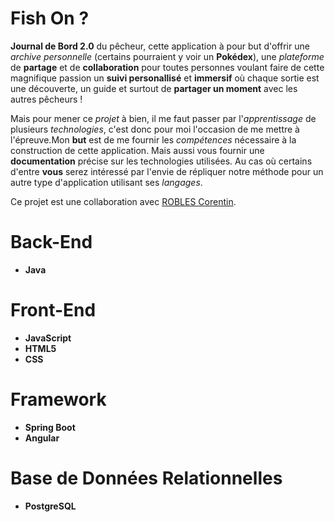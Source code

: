 # Fish On ?

__Journal de Bord 2.0__ du pêcheur, cette application à pour but d'offrir une _archive personnelle_ (certains pourraient y voir un __Pokédex__), une _plateforme_ de __partage__ et de __collaboration__ pour toutes personnes voulant faire de cette magnifique passion un __suivi personallisé__ et __immersif__ où chaque sortie est une découverte, un guide et surtout de __partager un moment__ avec les autres pêcheurs !

Mais pour mener ce _projet_ à bien, il me faut passer par l'_apprentissage_ de plusieurs _technologies_, c'est donc pour moi l'occasion de me mettre à l'épreuve.Mon __but__ est de me fournir les _compétences_ nécessaire à la construction de cette application. Mais aussi vous fournir une __documentation__ précise sur les technologies utilisées. Au cas où certains d'entre __vous__ serez intéressé par l'envie de répliquer notre méthode pour un autre type d'application utilisant ses _langages_.

Ce projet est une collaboration avec [ROBLES Corentin](https://github.com/Coco29dev).

# Back-End
- __Java__

# Front-End
- __JavaScript__
- __HTML5__
- __CSS__

# Framework
- __Spring Boot__
- __Angular__

# Base de Données Relationnelles
- __PostgreSQL__
